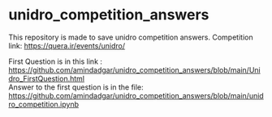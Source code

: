 # unidro_competition_answers
This repository is made to save unidro competition answers. Competition link: https://quera.ir/events/unidro/

First Question is in this link : https://github.com/amindadgar/unidro_competition_answers/blob/main/Unidro_FirstQuestion.html <br>
Answer to the first question is in the file: https://github.com/amindadgar/unidro_competition_answers/blob/main/unidro_competition.ipynb
